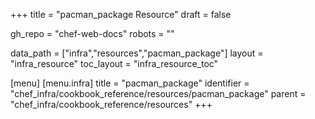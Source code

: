 +++
title = "pacman_package Resource"
draft = false

gh_repo = "chef-web-docs"
robots = ""

data_path = ["infra","resources","pacman_package"]
layout = "infra_resource"
toc_layout = "infra_resource_toc"


[menu]
  [menu.infra]
    title = "pacman_package"
    identifier = "chef_infra/cookbook_reference/resources/pacman_package"
    parent = "chef_infra/cookbook_reference/resources"
+++

<!-- The contents of this page are automatically generated from the pacman_package.yaml file in the data directory. -->
<!-- To suggest a change, edit the https://github.com/chef/chef/blob/master/lib/chef/resource/pacman_package.rb file
      and submit a pull request to the https://github.com/chef/chef repository. -->
